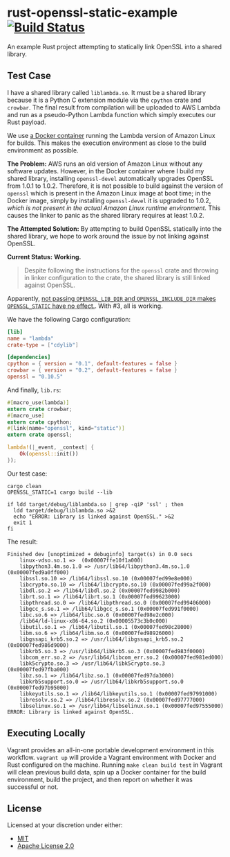 # rust-openssl-static-example [![Build Status][travis.svg]][travis]

An example Rust project attempting to statically link OpenSSL into a shared library.

## Test Case

I have a shared library called `liblambda.so`. It must be a shared library because it is a Python C extension module
via the `cpython` crate and `crowbar`. The final result from compilation will be uploaded to AWS Lambda and run as a pseudo-Python Lambda function which
simply executes our Rust payload.

We use [a Docker container][docker] running the Lambda version of Amazon Linux for builds. This makes the execution
environment as close to the build environment as possible.

**The Problem:** AWS runs an old version of Amazon Linux without any software updates. However, in the Docker container
where I build my shared library, installing `openssl-devel` automatically upgrades OpenSSL from 1.0.1 to 1.0.2.
Therefore, it is not possible to build against the version of `openssl` which is present in the Amazon Linux image at
boot time; in the Docker image, simply by installing `openssl-devel` it is upgraded to 1.0.2, _which is not present
in the actual Amazon Linux runtime environment._ This causes the linker to panic as the shared library requires at least
1.0.2.

**The Attempted Solution:** By attempting to build OpenSSL statically into the shared library, we hope to work around
the issue by not linking against OpenSSL.

**Current Status:** **Working.**

> Despite following the instructions for the `openssl` crate and throwing in linker configuration to the crate, the
> shared library is still linked against OpenSSL.

Apparently, [not passing `OPENSSL_LIB_DIR` and `OPENSSL_INCLUDE_DIR` makes `OPENSSL_STATIC` have no effect.](https://github.com/naftulikay/rust-openssl-static-example/pull/3). With #3, all is working.

We have the following Cargo configuration:


```toml
[lib]
name = "lambda"
crate-type = ["cdylib"]

[dependencies]
cpython = { version = "0.1", default-features = false }
crowbar = { version = "0.2", default-features = false }
openssl = "0.10.5"
```

And finally, `lib.rs`:

```rust
#[macro_use(lambda)]
extern crate crowbar;
#[macro_use]
extern crate cpython;
#[link(name="openssl", kind="static")]
extern crate openssl;

lambda!(|_event, _context| {
    Ok(openssl::init())
});
```

Our test case:

```shell
cargo clean
OPENSSL_STATIC=1 cargo build --lib

if ldd target/debug/liblambda.so | grep -qiP 'ssl' ; then
  ldd target/debug/liblambda.so >&2
  echo "ERROR: Library is linked against OpenSSL." >&2
  exit 1
fi
```

The result:

```
Finished dev [unoptimized + debuginfo] target(s) in 0.0 secs
    linux-vdso.so.1 =>  (0x00007ffe10f1a000)
    libpython3.4m.so.1.0 => /usr/lib64/libpython3.4m.so.1.0 (0x00007fed9a0ff000)
    libssl.so.10 => /lib64/libssl.so.10 (0x00007fed99e8e000)
    libcrypto.so.10 => /lib64/libcrypto.so.10 (0x00007fed99a2f000)
    libdl.so.2 => /lib64/libdl.so.2 (0x00007fed9982b000)
    librt.so.1 => /lib64/librt.so.1 (0x00007fed99623000)
    libpthread.so.0 => /lib64/libpthread.so.0 (0x00007fed99406000)
    libgcc_s.so.1 => /lib64/libgcc_s.so.1 (0x00007fed991f0000)
    libc.so.6 => /lib64/libc.so.6 (0x00007fed98e2c000)
    /lib64/ld-linux-x86-64.so.2 (0x00005573c3b0c000)
    libutil.so.1 => /lib64/libutil.so.1 (0x00007fed98c28000)
    libm.so.6 => /lib64/libm.so.6 (0x00007fed98926000)
    libgssapi_krb5.so.2 => /usr/lib64/libgssapi_krb5.so.2 (0x00007fed986d9000)
    libkrb5.so.3 => /usr/lib64/libkrb5.so.3 (0x00007fed983f0000)
    libcom_err.so.2 => /usr/lib64/libcom_err.so.2 (0x00007fed981ed000)
    libk5crypto.so.3 => /usr/lib64/libk5crypto.so.3 (0x00007fed97fba000)
    libz.so.1 => /lib64/libz.so.1 (0x00007fed97da3000)
    libkrb5support.so.0 => /usr/lib64/libkrb5support.so.0 (0x00007fed97b95000)
    libkeyutils.so.1 => /lib64/libkeyutils.so.1 (0x00007fed97991000)
    libresolv.so.2 => /lib64/libresolv.so.2 (0x00007fed97777000)
    libselinux.so.1 => /usr/lib64/libselinux.so.1 (0x00007fed97555000)
ERROR: Library is linked against OpenSSL.
```

## Executing Locally

Vagrant provides an all-in-one portable development environment in this workflow. `vagrant up` will provide a Vagrant
environment with Docker and Rust configured on the machine. Running `make clean build test` in Vagrant will clean
previous build data, spin up a Docker container for the build environment, build the project, and then report on
whether it was successful or not.

## License

Licensed at your discretion under either:

 - [MIT](./LICENSE-MIT)
 - [Apache License 2.0](./LICENSE-APACHE)

 [travis]: https://travis-ci.org/naftulikay/rust-openssl-static-example
 [travis.svg]: https://travis-ci.org/naftulikay/rust-openssl-static-example.svg?branch=master
 [docker]: https://hub.docker.com/r/naftulikay/circleci-amazonlinux-rust/
